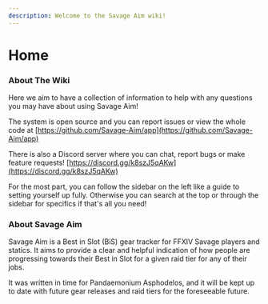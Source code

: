 ```yaml
---
description: Welcome to the Savage Aim wiki!
---
```


# Home

### About The Wiki

Here we aim to have a collection of information to help with any questions you may have about using Savage Aim!

The system is open source and you can report issues or view the whole code at [https://github.com/Savage-Aim/app](https://github.com/Savage-Aim/app)

There is also a Discord server where you can chat, report bugs or make feature requests! [https://discord.gg/k8szJ5qAKw](https://discord.gg/k8szJ5qAKw)

For the most part, you can follow the sidebar on the left like a guide to setting yourself up fully. Otherwise you can search at the top or through the sidebar for specifics if that's all you need!

### About Savage Aim

Savage Aim is a Best in Slot (BiS) gear tracker for FFXIV Savage players and statics. It aims to provide a clear and helpful indication of how people are progressing towards their Best in Slot for a given raid tier for any of their jobs.

It was written in time for Pandaemonium Asphodelos, and it will be kept up to date with future gear releases and raid tiers for the foreseeable future.
